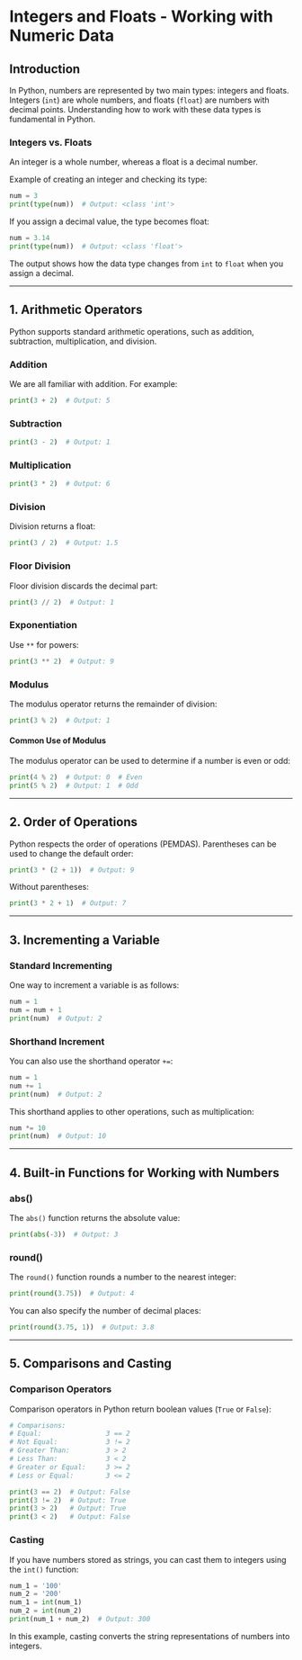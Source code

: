 
# Integers and Floats - Working with Numeric Data

## Introduction

In Python, numbers are represented by two main types: integers and floats. Integers (`int`) are whole numbers, and floats (`float`) are numbers with decimal points. Understanding how to work with these data types is fundamental in Python.

### Integers vs. Floats

An integer is a whole number, whereas a float is a decimal number.

Example of creating an integer and checking its type:

```python
num = 3
print(type(num))  # Output: <class 'int'>
```

If you assign a decimal value, the type becomes float:

```python
num = 3.14
print(type(num))  # Output: <class 'float'>
```

The output shows how the data type changes from `int` to `float` when you assign a decimal.

---

## 1. Arithmetic Operators

Python supports standard arithmetic operations, such as addition, subtraction, multiplication, and division.

### Addition

We are all familiar with addition. For example:

```python
print(3 + 2)  # Output: 5
```

### Subtraction

```python
print(3 - 2)  # Output: 1
```

### Multiplication

```python
print(3 * 2)  # Output: 6
```

### Division

Division returns a float:

```python
print(3 / 2)  # Output: 1.5
```

### Floor Division

Floor division discards the decimal part:

```python
print(3 // 2)  # Output: 1
```

### Exponentiation

Use `**` for powers:

```python
print(3 ** 2)  # Output: 9
```

### Modulus

The modulus operator returns the remainder of division:

```python
print(3 % 2)  # Output: 1
```

#### Common Use of Modulus

The modulus operator can be used to determine if a number is even or odd:

```python
print(4 % 2)  # Output: 0  # Even
print(5 % 2)  # Output: 1  # Odd
```

---

## 2. Order of Operations

Python respects the order of operations (PEMDAS). Parentheses can be used to change the default order:

```python
print(3 * (2 + 1))  # Output: 9
```

Without parentheses:

```python
print(3 * 2 + 1)  # Output: 7
```

---

## 3. Incrementing a Variable

### Standard Incrementing

One way to increment a variable is as follows:

```python
num = 1
num = num + 1
print(num)  # Output: 2
```

### Shorthand Increment

You can also use the shorthand operator `+=`:

```python
num = 1
num += 1
print(num)  # Output: 2
```

This shorthand applies to other operations, such as multiplication:

```python
num *= 10
print(num)  # Output: 10
```

---

## 4. Built-in Functions for Working with Numbers

### abs()

The `abs()` function returns the absolute value:

```python
print(abs(-3))  # Output: 3
```

### round()

The `round()` function rounds a number to the nearest integer:

```python
print(round(3.75))  # Output: 4
```

You can also specify the number of decimal places:

```python
print(round(3.75, 1))  # Output: 3.8
```

---

## 5. Comparisons and Casting

### Comparison Operators

Comparison operators in Python return boolean values (`True` or `False`):

```python
# Comparisons:
# Equal:                3 == 2
# Not Equal:            3 != 2
# Greater Than:         3 > 2
# Less Than:            3 < 2
# Greater or Equal:     3 >= 2
# Less or Equal:        3 <= 2

print(3 == 2)  # Output: False
print(3 != 2)  # Output: True
print(3 > 2)   # Output: True
print(3 < 2)   # Output: False
```

### Casting

If you have numbers stored as strings, you can cast them to integers using the `int()` function:

```python
num_1 = '100'
num_2 = '200'
num_1 = int(num_1)
num_2 = int(num_2)
print(num_1 + num_2)  # Output: 300
```

In this example, casting converts the string representations of numbers into integers.


